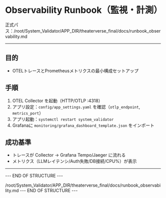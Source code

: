 # Observability Runbook（監視・計測）

正式パス：/root/System_Validator/APP_DIR/theaterverse_final/docs/runbook_observability.md

---

## 目的
- OTELトレースとPrometheusメトリクスの最小構成セットアップ

## 手順
1. OTEL Collector を起動（HTTP/OTLP :4318）
2. アプリ設定：`config/app_settings.yaml` を確認（`otlp_endpoint`, `metrics_port`）
3. アプリ起動：`systemctl restart system_validator`
4. Grafanaに `monitoring/grafana_dashboard_template.json` をインポート

## 成功基準
- トレースが Collector → Grafana Tempo/Jaeger に流れる
- メトリクス（LLMレイテンシ/Auth失敗/DB接続/CPU%）が表示

---

--- END OF STRUCTURE ---
<!-- /root/System_Validator/APP_DIR/theaterverse_final/docs/runbook_observability.md -->

/root/System_Validator/APP_DIR/theaterverse_final/docs/runbook_observability.md
--- END OF STRUCTURE ---
